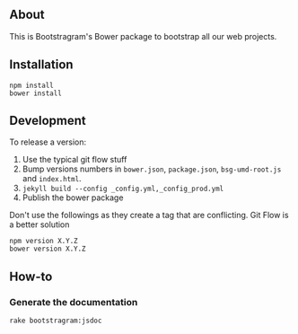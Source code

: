 ## About

This is Bootstragram's Bower package to bootstrap all our web projects.

## Installation

    npm install
    bower install

## Development

To release a version:

1. Use the typical git flow stuff
1. Bump versions numbers in `bower.json`, `package.json`, `bsg-umd-root.js` and `index.html`.
1. `jekyll build --config _config.yml,_config_prod.yml`
1. Publish the bower package

Don't use the followings as they create a tag that are conflicting. Git Flow is a better solution

    npm version X.Y.Z
    bower version X.Y.Z

## How-to

### Generate the documentation

    rake bootstragram:jsdoc
